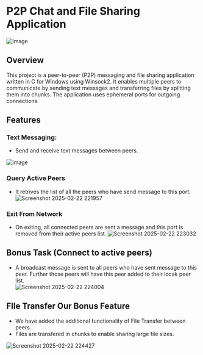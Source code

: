 # P2P Chat and File Sharing Application

![image](https://github.com/user-attachments/assets/761b6606-55bf-44b7-a798-409de8d3e431)



## Overview

This project is a peer-to-peer (P2P) messaging and file sharing application written in C for Windows using Winsock2. It enables multiple peers to communicate by sending text messages and transferring files by splitting them into chunks. The application uses ephemeral ports for outgoing connections.

## Features

### Text Messaging:
- Send and receive text messages between peers.

![image](https://github.com/user-attachments/assets/1e0e041b-cc0c-4aa5-802b-29e682e8733e)
### Query Active Peers
- It retrives the list of all the peers who have send message to this port.
![Screenshot 2025-02-22 221957](https://github.com/user-attachments/assets/e0562915-b666-4102-a44f-24602ff4d847)


### Exit From Network
- On exiting, all connected peers are sent a message and this port is removed from their active peers list.
![Screenshot 2025-02-22 223032](https://github.com/user-attachments/assets/8f5db589-a89a-4798-9723-3a4e1c647eb9)



## Bonus Task (Connect to active peers)
-  A broadcast message is sent to all peers who have sent message to this peer. Further those peers will have this peer added to their locak peer list.  
  ![Screenshot 2025-02-22 224004](https://github.com/user-attachments/assets/2a61b573-2ff5-43fd-bbf6-a936c266ec42)

## FIle Transfer Our Bonus Feature 
- We have added the additional functionality of File Transfer between peers.
- Files are transfered in chunks to enable sharing large file sizes.
  
![Screenshot 2025-02-22 224427](https://github.com/user-attachments/assets/a9f3a00b-d7f7-44c7-a0d9-b42d494035df)


